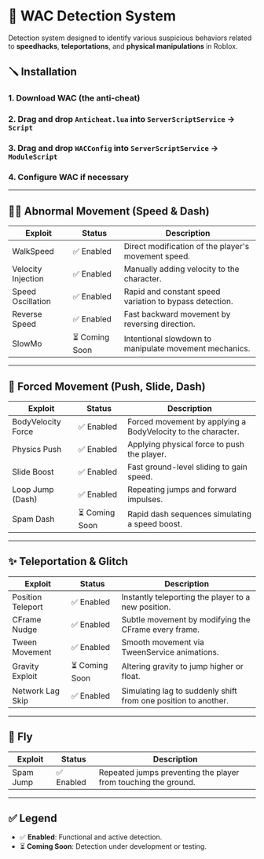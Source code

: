 # 🚨 WAC Detection System

Detection system designed to identify various suspicious behaviors related to **speedhacks**, **teleportations**, and **physical manipulations** in Roblox.

## 🪛 Installation
### 1. Download WAC (the anti-cheat)
### 2. Drag and drop `Anticheat.lua` into `ServerScriptService` -> `Script`
### 3. Drag and drop `WACConfig` into `ServerScriptService` -> `ModuleScript`
### 4. Configure WAC if necessary

---

## 🏃‍♂️ Abnormal Movement (Speed & Dash)

| Exploit            | Status       | Description                                                              |
|--------------------|--------------|--------------------------------------------------------------------------|
| WalkSpeed          | ✅ Enabled    | Direct modification of the player's movement speed.                      |
| Velocity Injection | ✅ Enabled    | Manually adding velocity to the character.                               |
| Speed Oscillation  | ✅ Enabled    | Rapid and constant speed variation to bypass detection.                  |
| Reverse Speed      | ✅ Enabled    | Fast backward movement by reversing direction.                           |
| SlowMo             | ⏳ Coming Soon| Intentional slowdown to manipulate movement mechanics.                   |

---

## 🚀 Forced Movement (Push, Slide, Dash)

| Exploit            | Status       | Description                                                              |
|--------------------|--------------|--------------------------------------------------------------------------|
| BodyVelocity Force | ✅ Enabled    | Forced movement by applying a BodyVelocity to the character.             |
| Physics Push       | ✅ Enabled    | Applying physical force to push the player.                              |
| Slide Boost        | ✅ Enabled    | Fast ground-level sliding to gain speed.                                 |
| Loop Jump (Dash)   | ✅ Enabled    | Repeating jumps and forward impulses.                                    |
| Spam Dash          | ⏳ Coming Soon| Rapid dash sequences simulating a speed boost.                           |

---

## ✨ Teleportation & Glitch

| Exploit            | Status       | Description                                                              |
|--------------------|--------------|--------------------------------------------------------------------------|
| Position Teleport  | ✅ Enabled    | Instantly teleporting the player to a new position.                      |
| CFrame Nudge       | ✅ Enabled    | Subtle movement by modifying the CFrame every frame.                     |
| Tween Movement     | ✅ Enabled    | Smooth movement via TweenService animations.                             |
| Gravity Exploit    | ⏳ Coming Soon| Altering gravity to jump higher or float.                                |
| Network Lag Skip   | ✅ Enabled    | Simulating lag to suddenly shift from one position to another.           |

---

## 🐸 Fly

| Exploit     | Status    | Description                                                  |
|-------------|-----------|--------------------------------------------------------------|
| Spam Jump   | ✅ Enabled| Repeated jumps preventing the player from touching the ground.|

---

## ✅ Legend

- ✅ **Enabled**: Functional and active detection.  
- ⏳ **Coming Soon**: Detection under development or testing.

